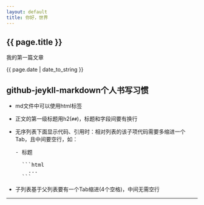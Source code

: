 ```yaml
---
layout: default
title: 你好，世界
---
```


<h2>{{ page.title }}</h2>
<p>我的第一篇文章</p>
<p>{{ page.date | date_to_string }}</p>


## github-jeykll-markdown个人书写习惯

- md文件中可以使用html标签
- 正文的第一级标题用h2(`##`)，标题和字段间要有换行
- 无序列表下面显示代码、引用时：相对列表的该子项代码需要多缩进一个Tab，且中间要空行，如：

  <pre>
  - 标题

    ```html
      ...
    ```
  </pre>

- 子列表基于父列表要有一个Tab缩进(4个空格)，中间无需空行














-----------------------------
